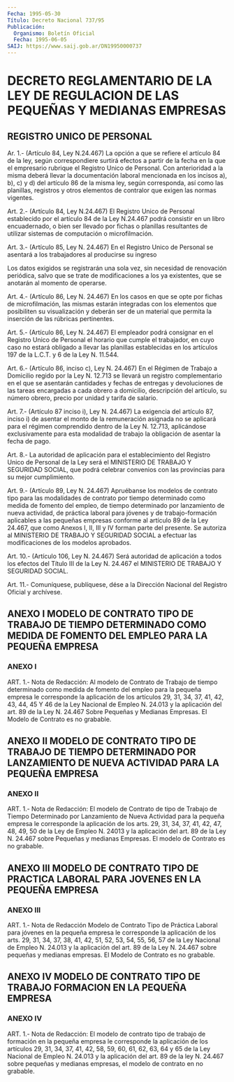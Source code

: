 ```yaml
---
Fecha: 1995-05-30
Título: Decreto Nacional 737/95
Publicación:
  Organismo: Boletín Oficial
  Fecha: 1995-06-05
SAIJ: https://www.saij.gob.ar/DN19950000737
---
```

# DECRETO REGLAMENTARIO DE LA LEY DE REGULACION DE LAS PEQUEÑAS Y MEDIANAS EMPRESAS

## REGISTRO UNICO DE PERSONAL

<a id="1"></a>
Ar. 1.- (Artículo 84, Ley N.24.467) La opción a que se refiere el artículo  84  de  la ley, según correspondiere surtirá efectos a partir de la fecha en  la  que  el  empresario rubrique el Registro Unico de Personal. Con anterioridad a  la  misma  deberá  llevar la documentación  laboral  mencionada en los incisos a), b), c)  y  d) del artículo 86 de la misma  ley,  según  corresponda, así como las planillas, registros y otros elementos de contralor  que exigen las normas vigentes.

<a id="2"></a>
Art.  2.-  (Artículo  84,  Ley  N.24.467) El Registro Unico de Personal establecido por el artículo 84  de  la  Ley N.24.467 podrá consistir en un libro encuadernado, o bien ser llevado  por  fichas o  planillas  resultantes  de  utilizar  sistemas  de computación o microfilmación.

<a id="3"></a>
Art. 3.- (Artículo 85, Ley N. 24.467) En el Registro Unico de Personal se asentará a los trabajadores al producirse su ingreso

Los datos exigidos se registrarán  una  sola vez, sin necesidad de renovación periódica, salvo que se trate de  modificaciones  a  los ya existentes, que se anotarán al momento de operarse.

<a id="4"></a>
Art. 4.- (Artículo 86, Ley N. 24.467) En los casos en que se opte por fichas de microfilmación,  las  mismas  estarán integradas con los elementos que posibiliten su visualización  y  deberán  ser de un material que permita la inserción de las rúbricas pertinentes.

<a id="5"></a>
Art. 5.- (Artículo 86, Ley N. 24.467)  El  empleador podrá consignar  en el Registro Unico de Personal el horario  que  cumple el trabajador,  en  cuyo  caso  no  estará  obligado  a  llevar las planillas establecidas en los artículos 197 de la L.C.T. y  6 de la Ley N. 11.544.

<a id="6"></a>
Art. 6.- (Artículo 86, inciso c), Ley N. 24.467) En el Régimen de Trabajo a Domicilio regido por la Ley N. 12.713 se llevará un registro complementario en el que se asentarán  cantidades y fechas de entregas y devoluciones de las tareas encargadas  a  cada obrero a  domicilio,  descripción  del artículo, su número obrero,  precio por unidad y tarifa de salario.

<a id="7"></a>
Art. 7.- (Artículo 87 inciso i), Ley N. 24.467) La exigencia del artículo 87, inciso i) de asentar el monto de la remuneración asignada no se aplicará para el régimen comprendido dentro de la Ley N. 12.713, aplicándose exclusivamente para esta modalidad de trabajo la obligación de asentar la fecha de pago.

<a id="8"></a>
Art. 8.- La autoridad de aplicación para el establecimiento del Registro  Unico de Personal de la Ley será el MINISTERIO DE TRABAJO Y  SEGURIDAD    SOCIAL,   que  podrá  celebrar  convenios  con  las provincias para su mejor cumplimiento.

<a id="9"></a>
Art. 9.- (Artículo 89, Ley N. 24.467) Apruébanse los modelos de contrato    tipo  para  las  modalidades  de  contrato  por  tiempo determinado  como    medida   de  fomento  del  empleo,  de  tiempo determinado  por  lanzamiento  de   nueva  actividad,  de  práctica laboral  para  jóvenes  y  de trabajo-formación  aplicables  a  las pequeñas empresas conforme al  artículo  89  de  la Ley 24.467, que como Anexos I, II, III y IV forman parte del presente.  Se autoriza al  MINISTERIO  DE  TRABAJO  Y  SEGURIDAD  SOCIAL  a  efectuar  las modificaciones de los modelos aprobados.

<a id="10"></a>
Art. 10.- (Artículo 106, Ley N. 24.467) Será autoridad de aplicación a todos los efectos del Título III de la Ley N. 24.467 el MINISTERIO DE TRABAJO Y SEGURIDAD SOCIAL.

<a id="11"></a>
Art. 11.- Comuníquese, publíquese, dése a la Dirección Nacional del Registro Oficial y archívese.

## ANEXO  I  MODELO  DE CONTRATO TIPO DE TRABAJO DE TIEMPO DETERMINADO COMO  MEDIDA  DE  FOMENTO   DEL  EMPLEO  PARA  LA  PEQUEÑA  EMPRESA

### ANEXO I

<a id="1"></a>
ART. 1.- Nota de Redacción: Al modelo de Contrato de Trabajo de tiempo determinado como medida de fomento del empleo para la pequeña empresa le corresponde la aplicación de los artículos 29, 31, 34, 37, 41, 42, 43, 44, 45 Y 46 de la Ley Nacional de Empleo N. 24.013 y la aplicación del art. 89 de la Ley N. 24.467 Sobre Pequeñas y Medianas Empresas. El Modelo de Contrato es no grabable.

## ANEXO  II MODELO DE CONTRATO TIPO DE TRABAJO DE TIEMPO DETERMINADO POR  LANZAMIENTO   DE  NUEVA  ACTIVIDAD  PARA  LA  PEQUEÑA  EMPRESA

### ANEXO II

<a id="1"></a>
ART. 1.- Nota de Redacción: El modelo de Contrato de tipo de Trabajo de Tiempo Determinado por Lanzamiento de Nueva Actividad para la pequeña empresa le corresponde la aplicación de los arts. 29, 31, 34, 37, 41, 42, 47, 48, 49, 50 de la Ley de Empleo N. 24013 y la aplicación del art. 89 de la Ley N. 24.467 sobre Pequeñas y medianas Empresas. El modelo de Contrato es no grabable.

## ANEXO  III MODELO DE CONTRATO TIPO DE PRACTICA LABORAL PARA JOVENES EN LA PEQUEÑA EMPRESA

### ANEXO III

<a id="1"></a>
ART. 1.- Nota de Redacción Modelo de Contrato Tipo de Práctica Laboral para jóvenes en la pequeña empresa le corresponde la aplicación de los arts. 29, 31, 34, 37, 38, 41, 42, 51, 52, 53, 54, 55, 56, 57 de la Ley Nacional de Empleo N. 24.013 y la aplicación del art. 89 de la Ley N. 24.467 sobre pequeñas y medianas empresas. El Modelo de Contrato es no grabable.

## ANEXO  IV MODELO DE CONTRATO TIPO DE TRABAJO FORMACION EN LA PEQUEÑA EMPRESA

### ANEXO IV

<a id="1"></a>
ART. 1.- Nota de Redacción: El modelo de contrato tipo de trabajo de formación en la pequeña empresa le corresponde la aplicación de los artículos 29, 31, 34, 37, 41, 42, 58, 59, 60, 61, 62, 63, 64 y 65 de la Ley Nacional de Empleo N. 24.013 y la aplicación del art. 89 de la ley N. 24.467 sobre pequeñas y medianas empresas,  el modelo de contrato en no grabable.